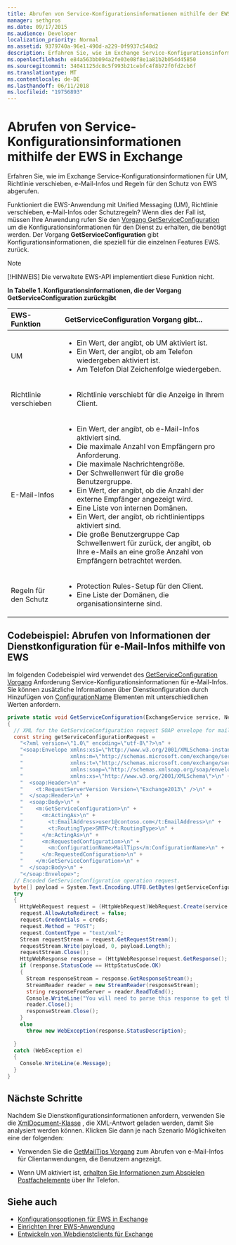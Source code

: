 ```yaml
---
title: Abrufen von Service-Konfigurationsinformationen mithilfe der EWS in Exchange
manager: sethgros
ms.date: 09/17/2015
ms.audience: Developer
localization_priority: Normal
ms.assetid: 9379740a-96e1-490d-a229-0f9937c548d2
description: Erfahren Sie, wie im Exchange Service-Konfigurationsinformationen für UM, Richtlinie verschieben, e-Mail-Infos und Regeln für den Schutz von EWS abgerufen.
ms.openlocfilehash: e84a563bb094a2fe03e08f8e1a81b2b054d45850
ms.sourcegitcommit: 34041125dc8c5f993b21cebfc4f8b72f0fd2cb6f
ms.translationtype: MT
ms.contentlocale: de-DE
ms.lasthandoff: 06/11/2018
ms.locfileid: "19756893"
---
```

# <a name="get-service-configuration-information-by-using-ews-in-exchange"></a>Abrufen von Service-Konfigurationsinformationen mithilfe der EWS in Exchange

Erfahren Sie, wie im Exchange Service-Konfigurationsinformationen für UM, Richtlinie verschieben, e-Mail-Infos und Regeln für den Schutz von EWS abgerufen.
  
Funktioniert die EWS-Anwendung mit Unified Messaging (UM), Richtlinie verschieben, e-Mail-Infos oder Schutzregeln? Wenn dies der Fall ist, müssen Ihre Anwendung rufen Sie den [Vorgang GetServiceConfiguration](http://msdn.microsoft.com/library/070cbfe5-325a-4955-8e4a-8230ea0459a7%28Office.15%29.aspx) um die Konfigurationsinformationen für den Dienst zu erhalten, die benötigt werden. Der Vorgang **GetServiceConfiguration** gibt Konfigurationsinformationen, die speziell für die einzelnen Features EWS. zurück. 
  
> [!NOTE]
> [!HINWEIS] Die verwaltete EWS-API implementiert diese Funktion nicht. 
  
**In Tabelle 1. Konfigurationsinformationen, die der Vorgang GetServiceConfiguration zurückgibt**

|EWS-Funktion|GetServiceConfiguration Vorgang gibt...|
|:-----|:-----|
|UM  <br/> | <ul><li>Ein Wert, der angibt, ob UM aktiviert ist.</li><li>Ein Wert, der angibt, ob am Telefon wiedergeben aktiviert ist.</li><li>Am Telefon Dial Zeichenfolge wiedergeben.</li></ul> |
|Richtlinie verschieben  <br/> | <ul><li>Richtlinie verschiebt für die Anzeige in Ihrem Client.</li></ul> |
|E-Mail-Infos  <br/> | <ul><li>Ein Wert, der angibt, ob e-Mail-Infos aktiviert sind.</li><li>Die maximale Anzahl von Empfängern pro Anforderung.</li><li>Die maximale Nachrichtengröße.</li><li>Der Schwellenwert für die große Benutzergruppe.</li><li>Ein Wert, der angibt, ob die Anzahl der externe Empfänger angezeigt wird.</li><li>Eine Liste von internen Domänen.</li><li>Ein Wert, der angibt, ob richtlinientipps aktiviert sind.</li><li>Die große Benutzergruppe Cap Schwellenwert für zurück, der angibt, ob Ihre e-Mails an eine große Anzahl von Empfängern betrachtet werden.  </li></ul>|
|Regeln für den Schutz  <br/> | <ul><li>Protection Rules-Setup für den Client.</li><li>Eine Liste der Domänen, die organisationsinterne sind.  </li></ul> |
   
## <a name="code-example-get-service-configuration-information-for-mail-tips-by-using-ews"></a>Codebeispiel: Abrufen von Informationen der Dienstkonfiguration für e-Mail-Infos mithilfe von EWS

Im folgenden Codebeispiel wird verwendet des [GetServiceConfiguration Vorgang](http://msdn.microsoft.com/library/070cbfe5-325a-4955-8e4a-8230ea0459a7%28Office.15%29.aspx) Anforderung Service-Konfigurationsinformationen für e-Mail-Infos. Sie können zusätzliche Informationen über Dienstkonfiguration durch Hinzufügen von [ConfigurationName](http://msdn.microsoft.com/library/3b524a2f-9c6b-4550-9f3d-f78d176b0f7b%28Office.15%29.aspx) Elementen mit unterschiedlichen Werten anfordern. 
  
```cs
private static void GetServiceConfiguration(ExchangeService service, NetworkCredential creds)
{ 
  // XML for the GetServiceConfiguration request SOAP envelope for mail tips configuration information.
  const string getServiceConfigurationRequest = 
    "<?xml version=\"1.0\" encoding=\"utf-8\"?>\n" +
    "<soap:Envelope xmlns:xsi=\"http://www.w3.org/2001/XMLSchema-instance\"\n" +
    "               xmlns:m=\"http://schemas.microsoft.com/exchange/services/2006/messages\"\n" +
    "               xmlns:t=\"http://schemas.microsoft.com/exchange/services/2006/types\" \n" +
    "               xmlns:soap=\"http://schemas.xmlsoap.org/soap/envelope/\"\n" +
    "               xmlns:xs=\"http://www.w3.org/2001/XMLSchema\">\n" +
    "  <soap:Header>\n" +
    "    <t:RequestServerVersion Version=\"Exchange2013\" />\n" +
    "  </soap:Header>\n" +
    "  <soap:Body>\n" +
    "    <m:GetServiceConfiguration>\n" +
    "      <m:ActingAs>\n" +
    "        <t:EmailAddress>user1@contoso.com</t:EmailAddress>\n" +
    "        <t:RoutingType>SMTP</t:RoutingType>\n" +
    "      </m:ActingAs>\n" +
    "      <m:RequestedConfiguration>\n" +
    "        <m:ConfigurationName>MailTips</m:ConfigurationName>\n" +
    "      </m:RequestedConfiguration>\n" +
    "    </m:GetServiceConfiguration>\n" +
    "  </soap:Body>\n" +
    "</soap:Envelope>";
  // Encoded GetServiceConfiguration operation request.
  byte[] payload = System.Text.Encoding.UTF8.GetBytes(getServiceConfigurationRequest);
  try
  {
    HttpWebRequest request = (HttpWebRequest)WebRequest.Create(service.Url);
    request.AllowAutoRedirect = false;
    request.Credentials = creds;
    request.Method = "POST";
    request.ContentType = "text/xml";
    Stream requestStream = request.GetRequestStream();
    requestStream.Write(payload, 0, payload.Length);
    requestStream.Close();
    HttpWebResponse response = (HttpWebResponse)request.GetResponse();
    if (response.StatusCode == HttpStatusCode.OK)
    {
      Stream responseStream = response.GetResponseStream();
      StreamReader reader = new StreamReader(responseStream);
      string responseFromServer = reader.ReadToEnd();
      Console.WriteLine("You will need to parse this response to get the configuration information:\n\n" + responseFromServer);
      reader.Close();
      responseStream.Close();
    }
    else
      throw new WebException(response.StatusDescription);
          
  }
  catch (WebException e)
  {
    Console.WriteLine(e.Message);
  }
}

```

## <a name="next-steps"></a>Nächste Schritte

Nachdem Sie Dienstkonfigurationsinformationen anfordern, verwenden Sie die [XmlDocument-Klasse](http://msdn.microsoft.com/en-us/library/system.xml.xmldocument.aspx) , die XML-Antwort geladen werden, damit Sie analysiert werden können. Klicken Sie dann je nach Szenario Möglichkeiten eine der folgenden: 
  
- Verwenden Sie die [GetMailTips Vorgang](http://msdn.microsoft.com/library/025483ec-a9f3-4735-8a95-d26e30ea7974%28Office.15%29.aspx) zum Abrufen von e-Mail-Infos für Clientanwendungen, die Benutzern angezeigt. 
    
- Wenn UM aktiviert ist, [erhalten Sie Informationen zum Abspielen Postfachelemente](http://blogs.msdn.com/b/exchangedev/archive/2009/11/05/play-exchange-2010-mailbox-items-on-your-phone-by-using-the-ews-managed-api.aspx) über Ihr Telefon. 
    
## <a name="see-also"></a>Siehe auch

- [Konfigurationsoptionen für EWS in Exchange](configuration-options-for-ews-in-exchange.md)    
- [Einrichten Ihrer EWS-Anwendung](setting-up-your-ews-application.md)    
- [Entwickeln von Webdienstclients für Exchange](develop-web-service-clients-for-exchange.md)
    

